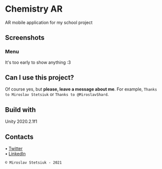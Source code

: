 # Chemistry AR
AR mobile application for my school project


## Screenshots
### Menu
It's too early to show anything :3


## Can I use this project?
Of course yes, but <b>please, leave a message about me</b>. 
For example, `Thanks to Miroslav Stetsiuk` or `Thanks to @MiroslavShard`.


## Build with
Unity 2020.2.1f1


## Contacts
• [Twitter](https://twitter.com/miroslavshard)<br>
• [LinkedIn](https://www.linkedin.com/in/miroslavshard)


`© Miroslav Stetsiuk - 2021`
